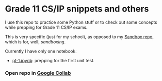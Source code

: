 # Grade 11 CS/IP snippets and others

I use this repo to practice some Python stuff or to check out some concepts while prepping for Grade 11 CS/IP exams.

This is very specific (just for my school), as opposed to my [Sandbox repo](https://github.com/moiSentineL/sandbox), which is for, well, *sandboxing*.

Currently I have only one notebook:
- [pt-1.ipynb](https://github.com/moiSentineL/grade11-cs-ip/blob/main/pt-1.ipynb): prepping for the first unit test.

### Open repo in [Google Collab](https://githubtocolab.com/moiSentineL/grade11-cs-ip)


